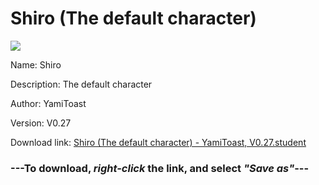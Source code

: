 # Shiro (The default character)

<img src = "https://raw.githubusercontent.com/Arbiter1223/Koukou-Gurashi-Custom-Students/master/Students/Files/Shiro%20(The%20default%20character).png">

Name: Shiro

Description: The default character

Author: YamiToast

Version: V0.27

Download link: <a href="https://raw.githubusercontent.com/Arbiter1223/Koukou-Gurashi-Custom-Students/master/Students/Files/Shiro%20(The%20default%20character)%20-%20YamiToast%2C%20V0.27.student">Shiro (The default character) - YamiToast, V0.27.student</a>

### ---**To download, _right-click_ the link, and select _"Save as"_**---


